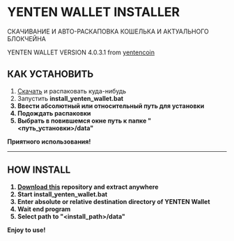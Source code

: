# YENTEN WALLET INSTALLER
СКАЧИВАНИЕ И АВТО-РАСКАПОВКА КОШЕЛЬКА И АКТУАЛЬНОГО БЛОКЧЕЙНА

YENTEN WALLET VERSION 4.0.3.1 from <a href="https://github.com/yentencoin/yenten/releases/">yentencoin</a>

<h2>КАК УСТАНОВИТЬ</h2>

1. <a href="https://github.com/ChervyachokMigo/YENTEN-WALLET-EASY-INSTALLER/releases/download/latest/YENTEN.WALLET.EASY.INSTALLER.RELEASE.WINDOWS.X64.rar">Скачать</a> и распаковать куда-нибудь
2. Запустить <b>install_yenten_wallet.bat<b>
3. Ввести абсолютный или относительный путь для установки
4. Подождать распаковки
5. Выбрать в повившемся окне путь к папке "<b><путь_установки>/data</b>"

Приятного использования!

<hr>

<h2>HOW INSTALL</h2>

1. <a href="https://github.com/ChervyachokMigo/YENTEN-WALLET-EASY-INSTALLER/releases/download/latest/YENTEN.WALLET.EASY.INSTALLER.RELEASE.WINDOWS.X64.rar">Download this</a> repository and extract anywhere
2. Start <b>install_yenten_wallet.bat<b>
3. Enter absolute or relative destination directory of YENTEN Wallet
4. Wait end program
5. Select path to "<b><install_path>/data</b>"

Enjoy to use!
